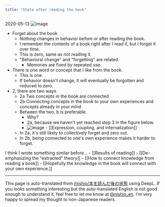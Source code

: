 ```yaml
---
title: "State after reading the book"
---
```


2020-05-13
![image](https://gyazo.com/0635c75cf0893e03060bcfc850c18776/thumb/1000)
- Forget about the book
    - Nothing changes in behavior before or after reading the book.
    - I remember the contents of a book right after I read it, but I forget it over time.
    - This is zero, same as not reading it.
    - "Behavioral change" and "forgetting" are related.
        - Memories are fixed by repeated use.
- There is one word or concept that I like from the book.
    - This is one.
    - If behavior doesn't change, it will eventually be forgotten and reduced to zero.
- 2, there are two ways.
    - 2a Two concepts in the book are connected
    - 2b Connecting concepts in the book to your own experiences and concepts already in your mind
    - Between the two, b is preferable.
        - Why?
        - 2a, because we haven't yet reached step 3 in the figure below.
        - ![image](https://gyazo.com/41666605f52dc668881e4ee0ba0d1dfe/thumb/1000)
                - [[Expression, coupling, and internalization]]
    - In 2a, it's still likely to collectively forget and zero out.
    - In 2b, being connected to one's own experience makes it harder to forget.

I think I wrote something similar before...
    - [[Results of reading]]
    - [[De-emphasizing the "extracted" theory]]
        - [[How to connect knowledge from reading a book]]
    - [[Hopefully the knowledge in the book will connect with your own experience.]]

---
This page is auto-translated from [/nishio/本を読んだ後の状態](https://scrapbox.io/nishio/本を読んだ後の状態) using DeepL. If you looks something interesting but the auto-translated English is not good enough to understand it, feel free to let me know at [@nishio_en](https://twitter.com/nishio_en). I'm very happy to spread my thought to non-Japanese readers.